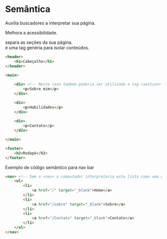 # Semântica

Auxilia buscadores a interpretar sua página.

Melhora a acessibilidade.

<section> separa as seções da sua página.

<div> é uma tag genéria para isolar conteúdos.

```html
<header>
    <h1>Cabeçalho</h1>
</header>

<main>
    
    <div> <!-- Neste caso também poderia ser utilizada a tag <section> -->
        <p>Sobre mim</p>
    </div>

    <div>
        <p>Habilidades</p>
    </div>
    
    <div>
        <p>Contato</p>
    </div>

</main>

<footer>
    <h2>Rodapé</h2>
</footer>
```

Exemplo de código semântico para nav bar

```html
<nav> <!-- Sem o <nav> o computador interpretaria esta lista como uma qualquer. -->
    <ul>
        <li>
            <a href="/" target="_blank">Home</a>
        </li>
        <li>
            <a href="/sobre" target="_blank">Sobre</a>
        </li>
        <li>
            <a href="/Contato" target="_blank">Contato</a>
        </li>
    </ul>
</nav>
```


